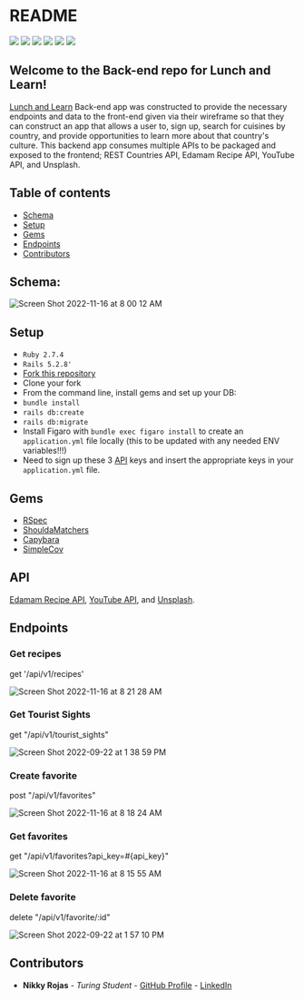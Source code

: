 # README

[![](https://camo.githubusercontent.com/1ab1a7ec3f2dd01c7960044047e96a86aed5111004c9b0b86e852eac461bedac/68747470733a2f2f696d672e736869656c64732e696f2f62616467652f527562795f6f6e5f5261696c732d4343303030303f7374796c653d666f722d7468652d6261646765266c6f676f3d727562792d6f6e2d7261696c73266c6f676f436f6c6f723d7768697465)](https://camo.githubusercontent.com/1ab1a7ec3f2dd01c7960044047e96a86aed5111004c9b0b86e852eac461bedac/68747470733a2f2f696d672e736869656c64732e696f2f62616467652f527562795f6f6e5f5261696c732d4343303030303f7374796c653d666f722d7468652d6261646765266c6f676f3d727562792d6f6e2d7261696c73266c6f676f436f6c6f723d7768697465)
[![](https://camo.githubusercontent.com/3f0e26b0951bab845a1bb9a7198ecca0da272e462921b6edd85879f3673b6927/68747470733a2f2f696d672e736869656c64732e696f2f62616467652f506f73746d616e2d4646364333373f7374796c653d666f722d7468652d6261646765266c6f676f3d706f73746d616e266c6f676f436f6c6f723d7768697465)](https://camo.githubusercontent.com/3f0e26b0951bab845a1bb9a7198ecca0da272e462921b6edd85879f3673b6927/68747470733a2f2f696d672e736869656c64732e696f2f62616467652f506f73746d616e2d4646364333373f7374796c653d666f722d7468652d6261646765266c6f676f3d706f73746d616e266c6f676f436f6c6f723d7768697465)
[![](https://user-images.githubusercontent.com/64919819/113648232-81d60d00-9649-11eb-8ea4-0ff5e399afb6.png)](https://user-images.githubusercontent.com/64919819/113648232-81d60d00-9649-11eb-8ea4-0ff5e399afb6.png)
![](https://camo.githubusercontent.com/510a057988cb5216f5d297ee202f6a08fa179798926cea28e95910f6b8ca5535/68747470733a2f2f696d672e736869656c64732e696f2f62616467652f4d61726b646f776e2d3030303030303f7374796c653d666f722d7468652d6261646765266c6f676f3d6d61726b646f776e266c6f676f436f6c6f723d7768697465)
[![](https://camo.githubusercontent.com/281c069a2703e948b536500b9fd808cb4fb2496b3b66741db4013a2c89e91986/68747470733a2f2f696d672e736869656c64732e696f2f62616467652f506f737467726553514c2d3331363139323f7374796c653d666f722d7468652d6261646765266c6f676f3d706f737467726573716c266c6f676f436f6c6f723d7768697465)](https://camo.githubusercontent.com/281c069a2703e948b536500b9fd808cb4fb2496b3b66741db4013a2c89e91986/68747470733a2f2f696d672e736869656c64732e696f2f62616467652f506f737467726553514c2d3331363139323f7374796c653d666f722d7468652d6261646765266c6f676f3d706f737467726573716c266c6f676f436f6c6f723d7768697465)
[![](https://user-images.githubusercontent.com/64919819/113648167-6965f280-9649-11eb-8794-0f1082ae8d1c.png)](https://user-images.githubusercontent.com/64919819/113648167-6965f280-9649-11eb-8794-0f1082ae8d1c.png)


## Welcome to the Back-end repo for Lunch and Learn!


[Lunch and Learn](https://github.com/nikkyrojas/lunch_and_learn) Back-end app was constructed to provide the necessary endpoints and data to the front-end given via their wireframe so that they can construct an app that allows a user to, sign up, search for cuisines by country, and provide opportunities to learn more about that country's culture. This backend app consumes multiple APIs to be packaged and exposed to the frontend;  REST Countries API,  Edamam Recipe API,  YouTube API, and Unsplash. 

## Table of contents

- [Schema](#schema)
- [Setup](#setup)
- [Gems](#gems)
- [Endpoints](#endpoints)
- [Contributors](#contributors)

## Schema: 

![Screen Shot 2022-11-16 at 8 00 12 AM](https://user-images.githubusercontent.com/103013480/202215836-5a6a32ee-5c9e-4092-8fc6-968bef37a309.png)

## Setup

- `Ruby 2.7.4`
- `Rails 5.2.8'`
- [Fork this repository](https://github.com/nikkyrojas/lunch_and_learn)
- Clone your fork
- From the command line, install gems and set up your DB:
- `bundle install`
- `rails db:create`
- `rails db:migrate`
- Install Figaro with `bundle exec figaro install` to create an `application.yml` file locally (this to be updated with any needed ENV variables!!!)
- Need to sign up these 3 [API](#api) keys and insert the appropriate keys in your `application.yml` file.

## Gems

-   [RSpec](https://github.com/rspec/rspec-rails)
-   [ShouldaMatchers](https://github.com/thoughtbot/shoulda-matchers)
-   [Capybara](https://github.com/teamcapybara/capybara)
-   [SimpleCov](https://github.com/simplecov-ruby/simplecov)

## API
[Edamam Recipe API](https://developer.edamam.com/edamam-recipe-api),  [YouTube API](https://developers.google.com/youtube/v3/getting-started), and [Unsplash](https://unsplash.com/documentation#search-photos). 

## Endpoints

### Get recipes
get '/api/v1/recipes'

![Screen Shot 2022-11-16 at 8 21 28 AM](https://user-images.githubusercontent.com/103013480/202220941-3be9d2d7-97e9-4c83-acbc-417224c28736.png)

### Get Tourist Sights
get "/api/v1/tourist_sights"

![Screen Shot 2022-09-22 at 1 38 59 PM](https://user-images.githubusercontent.com/90064385/191814879-7caf7dd0-e2ab-4e43-bd1c-012e8fce0bb7.png)

### Create favorite 
post "/api/v1/favorites"

![Screen Shot 2022-11-16 at 8 18 24 AM](https://user-images.githubusercontent.com/103013480/202220223-f0c375cd-17f2-4e63-9173-a90169f329c1.png)

### Get favorites
get "/api/v1/favorites?api_key=#{api_key}"

![Screen Shot 2022-11-16 at 8 15 55 AM](https://user-images.githubusercontent.com/103013480/202219655-90ab6c6e-9546-43cf-8df8-57144ddb3886.png)

### Delete favorite
delete "/api/v1/favorite/:id"

![Screen Shot 2022-09-22 at 1 57 10 PM](https://user-images.githubusercontent.com/90064385/191818218-2b4b542d-8b18-4745-9a20-d2c655208d04.png)


## Contributors
-   **Nikky Rojas** - _Turing Student_ - [GitHub Profile](https://github.com/nikkyrojas) - [LinkedIn](https://www.linkedin.com/in/nikkyrojas/)
